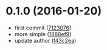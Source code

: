 <a name="0.1.0"></a>
# 0.1.0 (2016-01-20)


* first commit ([7123076](https://github.com/finkhq/fink-level/commit/7123076))
* more simple ([1888ef9](https://github.com/finkhq/fink-level/commit/1888ef9))
* update author ([f43c2ea](https://github.com/finkhq/fink-level/commit/f43c2ea))



